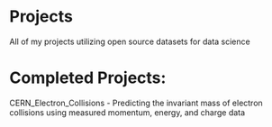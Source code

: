 # Projects
All of my projects utilizing open source datasets for data science

# Completed Projects:

CERN_Electron_Collisions - Predicting the invariant mass of electron collisions using measured momentum, energy, and charge data
